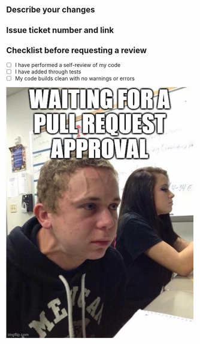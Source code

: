 ## Describe your changes

## Issue ticket number and link

## Checklist before requesting a review
- [ ] I have performed a self-review of my code
- [ ] I have added through tests
- [ ] My code builds clean with no warnings or errors

![Pull request image](pull_request_image.jpg)
